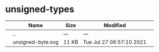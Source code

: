 unsigned-types
==============

<table><thead><tr class="header"><th></th><th>Name</th><th>Size</th><th>Modified</th><th></th></tr></thead><tbody><tr class="odd"><td></td><td><span class="goup">..</span></td><td>—</td><td>—</td><td></td></tr><tr class="even"><td></td><td><span class="name">unsigned-byte.svg</span></td><td>11 KB</td><td>Tue Jul 27 06:57:10 2021</td><td></td></tr></tbody></table>
